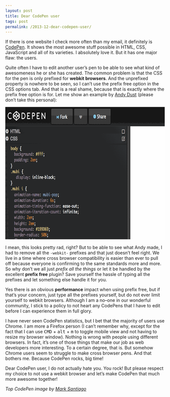 ```yaml
---
layout: post
title: Dear CodePen user
tags: post
permalink: /2013-12-dear-codepen-user/
---
```


<p>If there is one website I check more often than my email, it definitely is <a href="http://codepen.io/">CodePen</a>. It shows the most awesome stuff possible in HTML, CSS, JavaScript and all of its varieties. I absolutely love it. But it has one major flaw: the users.</p>

<p>Quite often I have to edit another user’s pen to be able to see what kind of awesomeness he or she has created. The common problem is that the CSS for the pen is only prefixed for <strong>webkit browsers</strong>. And the unprefixed property is nowhere to be seen, so I can’t use the prefix free option in the CSS options tab. And that is a real shame, because that is exactly where the prefix free option is for. Let me show an example by <a href="http://codepen.io/andydust/">Andy Dust</a> (please don’t take this personal):</p>

<p><a href="http://codepen.io/andydust/pen/AKFiy"><img src="/img/2013-12-02-dear-codepen-user-example.gif" alt="A CodePen with just webkit prefixed properties" width="743" height="418" style="max-width:100%;"></a></p>

<p>I mean, this looks pretty rad, right? But to be able to see what Andy made, I had to remove all the <code>-webkit-</code> prefixes and that just doesn’t feel right. We live in a time where cross browser compatibility is easier than ever to pull off because everyone is confirming to the same standards more and more. So why don’t we all just <em>prefix all the things</em> or let it be handled by the excellent <strong>prefix free</strong> plugin? Save yourself the hassle of typing all the prefixes and let something else handle it for you.</p>

<p>Yes there is an obvious <strong>performance</strong> impact when using prefix free, but if that’s your concern, just type all the prefixes yourself, but do not ever limit yourself to webkit browsers. Although I am a no–one in our wonderful community, I stick to a policy to not heart any CodePens that I have to edit before I can experience them in full glory.</p>

<p>I have never seen CodePen statistics, but I bet that the majority of users use Chrome. I am more a Firefox person (I can’t remember why, except for the fact that I can use <kbd>CMD</kbd> &plus; <kbd>alt</kbd> &plus; <kbd>m</kbd> to toggle mobile view and not having to resize my browser window). Nothing is wrong with people using different browsers. In fact, it’s one of those things that make our job as web developers more interesting. To a certain degree, that is. But somehow Chrome users seem to struggle to make cross browser pens. And that bothers me. Because CodePen rocks, big time!</p>

<p>Dear CodePen user, I do not actually hate you. You rock! But please respect my choice to not use a webkit browser and let’s make CodePen that much more awesome together!</p>

<p><em>Top CodePen image by <a href="http://codepen.io/msantiago1256/pen/uoLKe">Mark Santiago</a></em></p>
